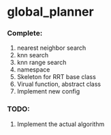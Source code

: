 # global_planner

### Complete:
1. nearest neighbor search
2. knn search
3. knn range search
4. namespace
5. Skeleton for RRT base class
6. Virual function, abstract class
7. Implement new config

### TODO:
1. Implement the actual algorithm
